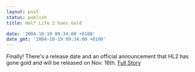 ```yaml
---
layout: post
status: publish
title: Half Life 2 Goes Gold

date: '2004-10-19 09:34:00 +0100'
date_gmt: '2004-10-19 09:34:00 +0100'
---
```

Finally! There's a release date and an official announcement that HL2 has gone gold and will be released on Nov. 16th.
<a href="http://www.gamespot.com/news/2004/10/18/news_6110764.html?part=rss&tag=gs_news&subj=6110764">Full Story</a>
